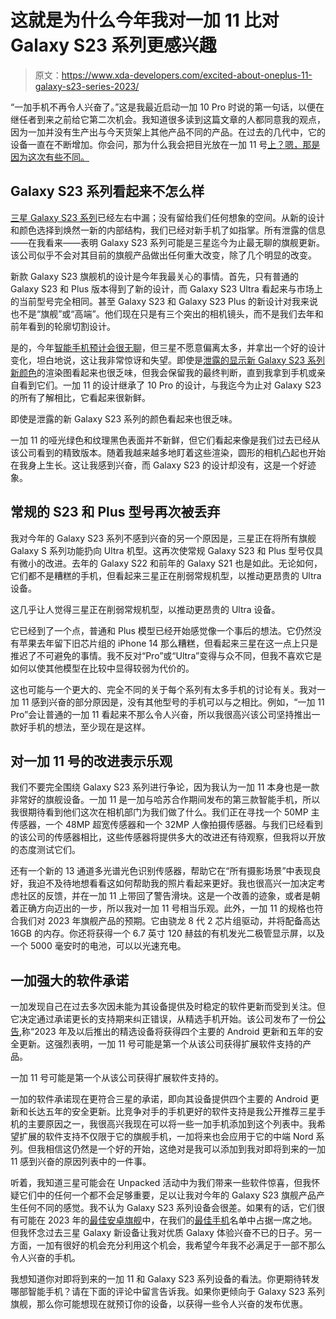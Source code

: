 # 这就是为什么今年我对一加 11 比对 Galaxy S23 系列更感兴趣

> 原文：<https://www.xda-developers.com/excited-about-oneplus-11-galaxy-s23-series-2023/>

“一加手机不再令人兴奋了。”这是我最近启动一加 10 Pro 时说的第一句话，以便在继任者到来之前给它第二次机会。我知道很多读到这篇文章的人都同意我的观点，因为一加并没有生产出与今天货架上其他产品不同的产品。在过去的几代中，它的设备一直在不断增加。你会问，那为什么我会把目光放在一加 11 号[上？嗯，那是因为这次有些不同。](https://www.xda-developers.com/oneplus-11/)

## Galaxy S23 系列看起来不怎么样

[三星 Galaxy S23 系列](https://www.xda-developers.com/samsung-galaxy-s23/)已经左右中漏；没有留给我们任何想象的空间。从新的设计和颜色选择到焕然一新的内部结构，我们已经对新手机了如指掌。所有泄露的信息——在我看来——表明 Galaxy S23 系列可能是三星迄今为止最无聊的旗舰更新。该公司似乎不会对其目前的旗舰产品做出任何重大改变，除了几个明显的改变。

新款 Galaxy S23 旗舰机的设计是今年我最关心的事情。首先，只有普通的 Galaxy S23 和 Plus 版本得到了新的设计，而 Galaxy S23 Ultra 看起来与市场上的当前型号完全相同。甚至 Galaxy S23 和 Galaxy S23 Plus 的新设计对我来说也不是“旗舰”或“高端”。他们现在只是有三个突出的相机镜头，而不是我们去年和前年看到的轮廓切割设计。

是的，今年[智能手机预计会很无聊](https://www.xda-developers.com/smartphones-even-more-boring-next-year/)，但三星不愿意偏离太多，并拿出一个好的设计变化，坦白地说，这让我非常惊讶和失望。即使是[泄露的显示新 Galaxy S23 系列新颜色](https://www.xda-developers.com/samsung-galaxy-s23-lineup-leaked-renders/)的渲染图看起来也很乏味，但我会保留我的最终判断，直到我拿到手机或亲自看到它们。一加 11 的设计继承了 10 Pro 的设计，与我迄今为止对 Galaxy S23 的所有了解相比，它看起来很新鲜。

即使是泄露的新 Galaxy S23 系列的颜色看起来也很乏味。

一加 11 的哑光绿色和纹理黑色表面并不新鲜，但它们看起来像是我们过去已经从该公司看到的精致版本。随着我越来越多地盯着这些渲染，圆形的相机凸起也开始在我身上生长。这让我感到兴奋，而 Galaxy S23 的设计却没有，这是一个好迹象。

## 常规的 S23 和 Plus 型号再次被丢弃

我对今年的 Galaxy S23 系列不感到兴奋的另一个原因是，三星正在将所有旗舰 Galaxy S 系列功能扔向 Ultra 机型。这再次使常规 Galaxy S23 和 Plus 型号仅具有微小的改进。去年的 Galaxy S22 和前年的 Galaxy S21 也是如此。无论如何，它们都不是糟糕的手机，但看起来三星正在削弱常规机型，以推动更昂贵的 Ultra 设备。

这几乎让人觉得三星正在削弱常规机型，以推动更昂贵的 Ultra 设备。

它已经到了一个点，普通和 Plus 模型已经开始感觉像一个事后的想法。它仍然没有苹果去年留下旧芯片组的 iPhone 14 那么糟糕，但看起来三星在这一点上只是推迟了不可避免的事情。我不反对“Pro”或“Ultra”变得与众不同，但我不喜欢它是如何以使其他模型在比较中显得较弱为代价的。

这也可能与一个更大的、完全不同的关于每个系列有太多手机的讨论有关。我对一加 11 感到兴奋的部分原因是，没有其他型号的手机可以与之相比。例如，“一加 11 Pro”会让普通的一加 11 看起来不那么令人兴奋，所以我很高兴该公司坚持推出一款好手机的想法，至少现在是这样。

## 对一加 11 号的改进表示乐观

我们不要完全围绕 Galaxy S23 系列进行争论，因为我认为一加 11 本身也是一款非常好的旗舰设备。一加 11 是一加与哈苏合作期间发布的第三款智能手机，所以我很期待看到他们这次在相机部门为我们做了什么。我们正在寻找一个 50MP 主传感器，一个 48MP 超宽传感器和一个 32MP 人像拍摄传感器。与我们已经看到的该公司的传感器相比，这些传感器将提供多大的改进还有待观察，但我将以开放的态度测试它们。

还有一个新的 13 通道多光谱光色识别传感器，帮助它在“所有摄影场景”中表现良好，我迫不及待地想看看这如何帮助我的照片看起来更好。我也很高兴一加决定考虑社区的反馈，并在一加 11 上带回了警告滑块。这是一个改善的迹象，或者是朝着正确方向迈出的一步，所以我对一加 11 号相当乐观。此外，一加 11 的规格也符合我们对 2023 年旗舰产品的预期。它由骁龙 8 代 2 芯片组驱动，并将配备高达 16GB 的内存。你还将获得一个 6.7 英寸 120 赫兹的有机发光二极管显示屏，以及一个 5000 毫安时的电池，可以以光速充电。

## 一加强大的软件承诺

一加发现自己在过去多次因未能为其设备提供及时稳定的软件更新而受到关注。但它决定通过承诺更长的支持期来纠正错误，从精选手机开始。该公司发布了一份[公告](https://www.xda-developers.com/oneplus-four-platform-updates-five-security/),称“2023 年及以后推出的精选设备将获得四个主要的 Android 更新和五年的安全更新。这强烈表明，一加 11 号可能是第一个从该公司获得扩展软件支持的产品。

一加 11 号可能是第一个从该公司获得扩展软件支持的。

一加的软件承诺现在更符合三星的承诺，即向其设备提供四个主要的 Android 更新和长达五年的安全更新。比竞争对手的手机更好的软件支持是我公开推荐三星手机的主要原因之一，我很高兴我现在可以将一些一加手机添加到这个列表中。我希望扩展的软件支持不仅限于它的旗舰手机，一加将来也会应用于它的中端 Nord 系列。但我相信这仍然是一个好的开始，这绝对是我可以添加到我对即将到来的一加 11 感到兴奋的原因列表中的一件事。

听着，我知道三星可能会在 Unpacked 活动中为我们带来一些软件惊喜，但我怀疑它们中的任何一个都不会足够重要，足以让我对今年的 Galaxy S23 旗舰产品产生任何不同的感觉。我不认为 Galaxy S23 系列设备会很差。如果有的话，它们很有可能在 2023 年的[最佳安卓旗舰](https://www.xda-developers.com/best-android-phones/)中，在我们的[最佳手机](https://www.xda-developers.com/best-phones/)名单中占据一席之地。但我怀念过去三星 Galaxy 新设备让我对优质 Galaxy 体验兴奋不已的日子。另一方面，一加有很好的机会充分利用这个机会，我希望今年我不必满足于一部不那么令人兴奋的手机。

我想知道你对即将到来的一加 11 和 Galaxy S23 系列设备的看法。你更期待转发哪部智能手机？请在下面的评论中留言告诉我。如果你更倾向于 Galaxy S23 系列旗舰，那么你可能想现在就预订你的设备，以获得一些令人兴奋的发布优惠。
